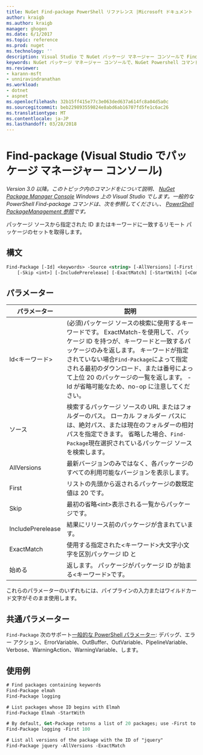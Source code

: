 ```yaml
---
title: NuGet Find-package PowerShell リファレンス |Microsoft ドキュメント
author: kraigb
ms.author: kraigb
manager: ghogen
ms.date: 6/1/2017
ms.topic: reference
ms.prod: nuget
ms.technology: ''
description: Visual Studio で NuGet パッケージ マネージャー コンソールで Find-package PowerShell コマンドのリファレンスです。
keywords: NuGet パッケージ マネージャー コンソールで、NuGet Powershell コマンドでは、NuGet Powershell リファレンス、Find-package
ms.reviewer:
- karann-msft
- unniravindranathan
ms.workload:
- dotnet
- aspnet
ms.openlocfilehash: 32b15ff415e77c3e063ded637a614fc8a04d5a0c
ms.sourcegitcommit: beb229893559824e8abd6ab16707fd5fe1c6ac26
ms.translationtype: MT
ms.contentlocale: ja-JP
ms.lasthandoff: 03/28/2018
---
```

# <a name="find-package-package-manager-console-in-visual-studio"></a>Find-package (Visual Studio でパッケージ マネージャー コンソール)

*Version 3.0 以降。このトピック内のコマンドをについて説明、 [NuGet Package Manager Console](package-manager-console.md) Windows 上の Visual Studio でします。一般的な PowerShell Find-package コマンドは、次を参照してください。、 [PowerShell PackageManagement 参照](/powershell/module/packagemanagement/?view=powershell-6)です。*

パッケージ ソースから指定された ID またはキーワードに一致するリモート パッケージのセットを取得します。

## <a name="syntax"></a>構文

```ps
Find-Package [-Id] <keywords> -Source <string> [-AllVersions] [-First [<int>]]
    [-Skip <int>] [-IncludePrerelease] [-ExactMatch] [-StartWith] [<CommonParameters>]
```

## <a name="parameters"></a>パラメーター

| パラメーター | 説明 |
| --- | --- |
| Id&lt;キーワード&gt; | (必須)パッケージ ソースの検索に使用するキーワードです。 ExactMatch-を使用して、パッケージ ID を持つが、キーワードと一致するパッケージのみを返します。 キーワードが指定されていない場合`Find-Package`によって指定される最初のダウンロード、または番号によって上位 20 のパッケージの一覧を返します。 -Id が省略可能なため、no-op に注意してください。 |
| ソース | 検索するパッケージ ソースの URL またはフォルダーのパス。 ローカル フォルダー パスには、絶対パス、または現在のフォルダーの相対パスを指定できます。 省略した場合、`Find-Package`現在選択されているパッケージ ソースを検索します。 |
| AllVersions | 最新バージョンのみではなく、各パッケージのすべての利用可能なバージョンを表示します。 |
| First | リストの先頭から返されるパッケージの数既定値は 20 です。 |
| Skip | 最初の省略&lt;int&gt;表示される一覧からパッケージです。  |
| IncludePrerelease | 結果にリリース前のパッケージが含まれています。 |
| ExactMatch | 使用する指定された&lt;キーワード&gt;大文字小文字を区別パッケージ ID と |
| 始める | 返します。 パッケージがパッケージ ID が始まる&lt;キーワード&gt;です。 |

これらのパラメーターのいずれもには、パイプラインの入力またはワイルドカード文字がそのまま使用します。

## <a name="common-parameters"></a>共通パラメーター

`Find-Package` 次のサポート[一般的な PowerShell パラメーター](http://go.microsoft.com/fwlink/?LinkID=113216): デバッグ、エラー アクション、ErrorVariable、OutBuffer、OutVariable、PipelineVariable、Verbose、WarningAction、WarningVariable、します。

## <a name="examples"></a>使用例

```ps
# Find packages containing keywords
Find-Package elmah
Find-Package logging

# List packages whose ID begins with Elmah
Find-Package Elmah -StartWith

# By default, Get-Package returns a list of 20 packages; use -First to show more
Find-Package logging -First 100

# List all versions of the package with the ID of "jquery"
Find-Package jquery -AllVersions -ExactMatch
```
